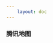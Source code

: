 ```yaml
---
    layout: doc
---
```


### 腾讯地图
<div id="container"></div>

<script setup lang='ts'>
    import { onMounted, onUnmounted } from 'vue';
    import { TMapConfig } from '../../../configs/map/maps';

    let tmap: any = null;
    let centerLng: number = 116.397428;
    let centerLat: number = 39.90923;

    window.initMap = () => {

        const container: HTMLDivElement = document.getElementById('container');
        //定义地图中心点坐标
        var center = new TMap.LatLng( centerLat, centerLng );

        //定义map变量，调用 TMap.Map() 构造函数创建地图
        var map = new TMap.Map( container, {
            center: center, // 设置地图中心点坐标
            zoom: 12,       // 设置地图缩放级别
            viewMode: '3D' // 3D视图
        });
    }

    const loadScript = () => {
        const script = document.createElement('script');
        script.type = 'text/javascript';
        script.src = `https://map.qq.com/api/gljs?v=1.exp&key=${ TMapConfig.key }&callback=initMap`;
        document.body.appendChild( script );
    }

    onMounted(() => {
        loadScript();
    })

    onUnmounted(() => {
        
    })

</script>

<style scoped>
    #container {
        width: 100%;
        height: 600px;
        margin: 30px auto 0;
    }
    :global(.rotate-circle .rotate-top-img) {
        left: 10px !important;
        top: 12px !important;
    }
    :global(.rotate-circle .rotate-bottom-img) {
        left: 12px !important;
        top: 14px !important;
    }
</style>